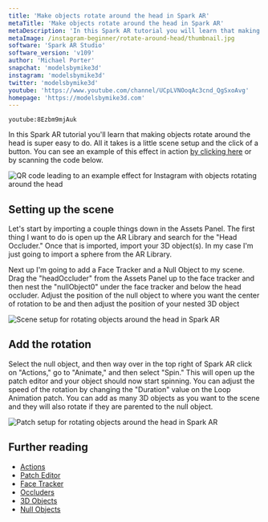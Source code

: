 ```yaml
---
title: 'Make objects rotate around the head in Spark AR'
metaTitle: 'Make objects rotate around the head in Spark AR'
metaDescription: 'In this Spark AR tutorial you will learn that making objects rotate around the head is super easy to do. All it takes is a little scene setup and the click of a button.'
metaImage: /instagram-beginner/rotate-around-head/thumbnail.jpg
software: 'Spark AR Studio'
software_version: 'v109'
author: 'Michael Porter'
snapchat: 'modelsbymike3d'
instagram: 'modelsbymike3d'
twitter: 'modelsbymike3d'
youtube: 'https://www.youtube.com/channel/UCpLVNOoqAc3cnd_QgSxoAvg'
homepage: 'https://modelsbymike3d.com'
---
```


`youtube:8Ezbm9mjAuk`

In this Spark AR tutorial you'll learn that making objects rotate around the head is super easy to do. All it takes is a little scene setup and the click of a button. You can see an example of this effect in action [by clicking here](https://www.instagram.com/ar/1393628470978921/) or by scanning the code below.

![QR code leading to an example effect for Instagram with objects rotating around the head](../../instagram-beginner/rotate-around-head/qr-code.png)

## Setting up the scene

Let's start by importing a couple things down in the Assets Panel. The first thing I want to do is open up the AR Library and search for the "Head Occluder." Once that is imported, import your 3D object(s). In my case I'm just going to import a sphere from the AR Library.

Next up I'm going to add a Face Tracker and a Null Object to my scene. Drag the "headOccluder" from the Assets Panel up to the face tracker and then nest the "nullObject0" under the face tracker and below the head occluder. Adjust the position of the null object to where you want the center of rotation to be and then adjust the position of your nested 3D object

![Scene setup for rotating objects around the head in Spark AR](../../instagram-beginner/rotate-around-head/scene-setup.jpg)

## Add the rotation

Select the null object, and then way over in the top right of Spark AR click on "Actions," go to "Animate," and then select "Spin." This will open up the patch editor and your object should now start spinning. You can adjust the speed of the rotation by changing the "Duration" value on the Loop Animation patch. You can add as many 3D objects as you want to the scene and they will also rotate if they are parented to the null object.

![Patch setup for rotating objects around the head in Spark AR](../../instagram-beginner/rotate-around-head/patch-setup.jpg)

## Further reading

- [Actions](https://sparkar.facebook.com/ar-studio/learn/articles/fundamentals/actions)
- [Patch Editor](https://sparkar.facebook.com/ar-studio/learn/patch-editor)
- [Face Tracker](https://sparkar.facebook.com/ar-studio/learn/articles/people-tracking/face-tracker)
- [Occluders](https://sparkar.facebook.com/ar-studio/learn/articles/3D/occluders)
- [3D Objects](https://sparkar.facebook.com/ar-studio/learn/articles/3D/3D-objects)
- [Null Objects](https://sparkar.facebook.com/ar-studio/learn/articles/3D/null-objects)
